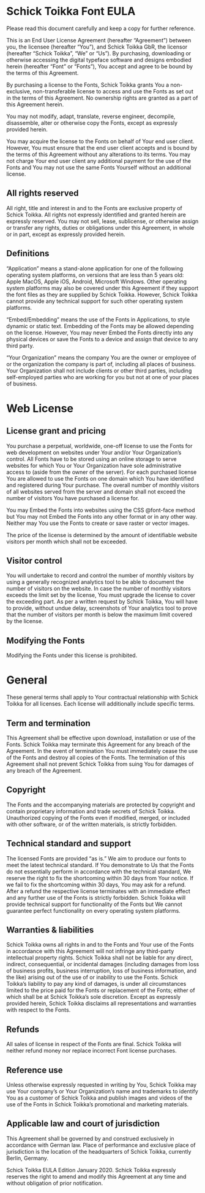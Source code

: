 # Schick Toikka Font EULA
Please read this document carefully and keep a copy for further reference.

This is an End User License Agreement (hereafter “Agreement”) between you, the licensee (hereafter “You”), and Schick Toikka GbR, the licensor (hereafter “Schick Toikka”, “We” or “Us”). By purchasing, downloading or otherwise accessing the digital typeface software and designs embodied herein (hereafter “Font” or “Fonts”), You accept and agree to be bound by the terms of this Agreement.

By purchasing a license to the Fonts, Schick Toikka grants You a non-exclusive, non-transferable license to access and use the Fonts as set out in the terms of this Agreement. No ownership rights are granted as a part of this Agreement herein.

You may not modify, adapt, translate, reverse engineer, decompile, disassemble, alter or otherwise copy the Fonts, except as expressly provided herein.

You may acquire the license to the Fonts on behalf of Your end user client. However, You must ensure that the end user client accepts and is bound by the terms of this Agreement without any alterations to its terms. You may not charge Your end user client any additional payment for the use of the Fonts and You may not use the same Fonts Yourself without an additional license.

## All rights reserved
All right, title and interest in and to the Fonts are exclusive property of Schick Toikka. All rights not expressly identified and granted herein are expressly reserved. You may not sell, lease, sublicense, or otherwise assign or transfer any rights, duties or obligations under this Agreement, in whole or in part, except as expressly provided herein.

## Definitions
“Application” means a stand-alone application for one of the following operating system platforms, on versions that are less than 5 years old: Apple MacOS, Apple iOS, Android, Microsoft Windows. Other operating system platforms may also be covered under this Agreement if they support the font files as they are supplied by Schick Toikka. However, Schick Toikka cannot provide any technical support for such other operating system platforms.

“Embed/Embedding” means the use of the Fonts in Applications, to style dynamic or static text. Embedding of the Fonts may be allowed depending on the license. However, You may never Embed the Fonts directly into any physical devices or save the Fonts to a device and assign that device to any third party.

“Your Organization” means the company You are the owner or employee of or the organization the company is part of, including all places of business. Your Organization shall not include clients or other third parties, including self-employed parties who are working for you but not at one of your places of business.

# Web License
## License grant and pricing
You purchase a perpetual, worldwide, one-off license to use the Fonts for web development on websites under Your and/or Your Organization’s control. All Fonts have to be stored using an online storage to serve websites for which You or Your Organization have sole administrative access to (aside from the owner of the server). For each purchased license You are allowed to use the Fonts on one domain which You have identified and registered during Your purchase. The overall number of monthly visitors of all websites served from the server and domain shall not exceed the number of visitors You have purchased a license for.

You may Embed the Fonts into websites using the CSS @font-face method but You may not Embed the Fonts into any other format or in any other way. Neither may You use the Fonts to create or save raster or vector images.

The price of the license is determined by the amount of identifiable website visitors per month which shall not be exceeded.

## Visitor control
You will undertake to record and control the number of monthly visitors by using a generally recognized analytics tool to be able to document the number of visitors on the website. In case the number of monthly visitors exceeds the limit set by the license, You must upgrade the license to cover the exceeding part. As per a written request by Schick Toikka, You will have to provide, without undue delay, screenshots of Your analytics tool to prove that the number of visitors per month is below the maximum limit covered by the license.

## Modifying the Fonts
Modifying the Fonts under this license is prohibited.

# General
These general terms shall apply to Your contractual relationship with Schick Toikka for all licenses. Each license will additionally include specific terms.

## Term and termination
This Agreement shall be effective upon download, installation or use of the Fonts. Schick Toikka may terminate this Agreement for any breach of the Agreement. In the event of termination You must immediately cease the use of the Fonts and destroy all copies of the Fonts. The termination of this Agreement shall not prevent Schick Toikka from suing You for damages of any breach of the Agreement.

## Copyright
The Fonts and the accompanying materials are protected by copyright and contain proprietary information and trade secrets of Schick Toikka. Unauthorized copying of the Fonts even if modified, merged, or included with other software, or of the written materials, is strictly forbidden.

## Technical standard and support
The licensed Fonts are provided “as is.” We aim to produce our fonts to meet the latest technical standard. If You demonstrate to Us that the Fonts do not essentially perform in accordance with the technical standard, We reserve the right to fix the shortcoming within 30 days from Your notice. If we fail to fix the shortcoming within 30 days, You may ask for a refund. After a refund the respective license terminates with an immediate effect and any further use of the Fonts is strictly forbidden. Schick Toikka will provide technical support for functionality of the Fonts but We cannot guarantee perfect functionality on every operating system platforms.

## Warranties & liabilities
Schick Toikka owns all rights in and to the Fonts and Your use of the Fonts in accordance with this Agreement will not infringe any third-party intellectual property rights. Schick Toikka shall not be liable for any direct, indirect, consequential, or incidental damages (including damages from loss of business profits, business interruption, loss of business information, and the like) arising out of the use of or inability to use the Fonts. Schick Toikka’s liability to pay any kind of damages, is under all circumstances limited to the price paid for the Fonts or replacement of the Fonts; either of which shall be at Schick Toikka’s sole discretion. Except as expressly provided herein, Schick Toikka disclaims all representations and warranties with respect to the Fonts.

## Refunds
All sales of license in respect of the Fonts are final. Schick Toikka will neither refund money nor replace incorrect Font license purchases.

## Reference use
Unless otherwise expressly requested in writing by You, Schick Toikka may use Your company’s or Your Organization’s name and trademarks to identify You as a customer of Schick Toikka and publish images and videos of the use of the Fonts in Schick Toikka’s promotional and marketing materials.

## Applicable law and court of jurisdiction
This Agreement shall be governed by and construed exclusively in accordance with German law. Place of performance and exclusive place of jurisdiction is the location of the headquarters of Schick Toikka, currently Berlin, Germany.

Schick Toikka EULA Edition January 2020.
Schick Toikka expressly reserves the right to amend and modify this Agreement at any time and without obligation of prior notification.
